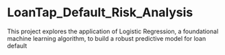 # LoanTap_Default_Risk_Analysis
This project explores the application of Logistic Regression, a foundational machine learning algorithm, to build a robust predictive model for loan default
